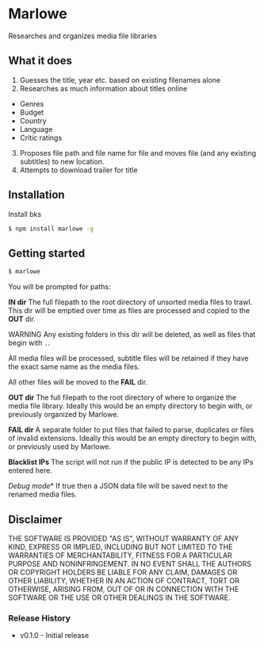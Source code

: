 Marlowe
=======

Researches and organizes media file libraries

What it does
------------

1. Guesses the title, year etc. based on existing filenames alone
2. Researches as much information about titles online
  - Genres
  - Budget
  - Country
  - Language
  - Critic ratings
3. Proposes file path and file name for file and moves file (and any existing subtitles) to new location.
4. Attempts to download trailer for title

Installation
------------

Install bks
```bash
$ npm install marlowe -g
```

Getting started
---------------

```bash
$ marlowe
```

You will be prompted for paths:

**IN dir**
The full filepath to the root directory of unsorted media files to trawl. This dir will be emptied over time as files are processed and copied to the **OUT** dir.  

WARNING Any existing folders in this dir will be deleted, as well as files that begin with `.`.  

All media files will be processed, subtitle files will be retained if they have the exact same name as the media files.  

All other files will be moved to the **FAIL** dir. 

**OUT dir**
The full filepath to the root directory of where to organize the media file library. Ideally this would be an empty directory to begin with, or previously organized by Marlowe.

**FAIL dir**
A separate folder to put files that failed to parse, duplicates or files of invalid extensions. Ideally this would be an empty directory to begin with, or previously used by Marlowe.

**Blacklist IPs**
The script will not run if the public IP is detected to be any IPs entered here.

*Debug mode**
If true then a JSON data file will be saved next to the renamed media files.

Disclaimer
----------

THE SOFTWARE IS PROVIDED "AS IS", WITHOUT WARRANTY OF ANY KIND, EXPRESS OR IMPLIED, INCLUDING BUT NOT LIMITED TO THE WARRANTIES OF MERCHANTABILITY, FITNESS FOR A PARTICULAR PURPOSE AND NONINFRINGEMENT. IN NO EVENT SHALL THE AUTHORS OR COPYRIGHT HOLDERS BE LIABLE FOR ANY CLAIM, DAMAGES OR OTHER LIABILITY, WHETHER IN AN ACTION OF CONTRACT, TORT OR OTHERWISE, ARISING FROM, OUT OF OR IN CONNECTION WITH THE SOFTWARE OR THE USE OR OTHER DEALINGS IN THE SOFTWARE.

### Release History ###

- v0.1.0 - Initial release
